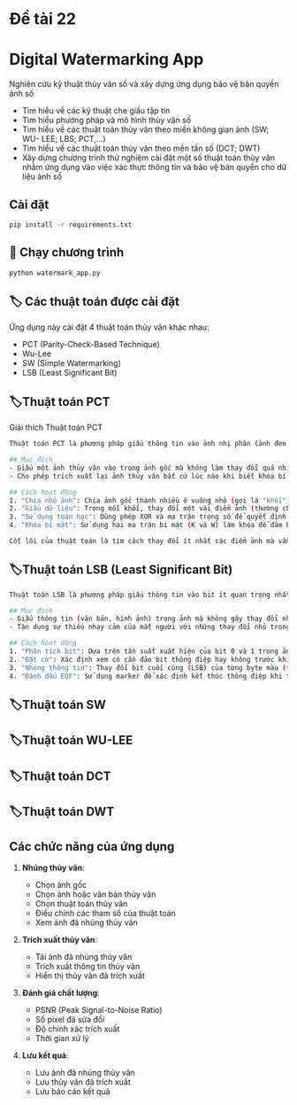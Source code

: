 # Đề tài 22
# Digital Watermarking App

Nghiên cứu kỹ thuật thủy vân số và xây dựng ứng dụng bảo vệ bản quyền ảnh số
- Tìm hiểu về các kỹ thuật che giấu tập tin
- Tìm hiểu phương pháp và mô hình thủy vân số
- Tìm hiểu về các thuật toán thủy vân theo miền không gian ảnh (SW; WU- LEE; LBS; PCT,...)
- Tìm hiểu về các thuật toán thủy vân theo mền tần số (DCT; DWT)
- Xây dựng chương trình thử nghiệm cài đặt một số thuật toán thủy vân nhằm ứng dụng vào việc xác thực thông tin và bảo vệ bản quyền cho dữ liệu ảnh số

## Cài đặt
```bash
pip install -r requirements.txt
```

## 🗿 Chạy chương trình
```bash
python watermark_app.py
```

## 🏷️ Các thuật toán được cài đặt
Ứng dụng này cài đặt 4 thuật toán thủy vân khác nhau:
- PCT (Parity-Check-Based Technique)
- Wu-Lee
- SW (Simple Watermarking)
- LSB (Least Significant Bit)

## 🏷️Thuật toán PCT
Giải thích Thuật toán PCT
```bash
Thuật toán PCT là phương pháp giấu thông tin vào ảnh nhị phân (ảnh đen trắng).

## Mục đích
- Giấu một ảnh thủy vân vào trong ảnh gốc mà không làm thay đổi quá nhiều chất lượng ảnh
- Cho phép trích xuất lại ảnh thủy vân bất cứ lúc nào khi biết khóa bí mật

## Cách hoạt động
1. "Chia nhỏ ảnh": Chia ảnh gốc thành nhiều ô vuông nhỏ (gọi là "khối")
2. "Giấu dữ liệu": Trong mỗi khối, thay đổi một vài điểm ảnh (thường chỉ 1-2 điểm) để mã hóa một phần nhỏ của thông điệp
3. "Sử dụng toán học": Dùng phép XOR và ma trận trọng số để quyết định những điểm ảnh nào cần thay đổi
4. "Khóa bí mật": Sử dụng hai ma trận bí mật (K và W) làm khóa để đảm bảo chỉ người có khóa mới trích xuất được thông tin

Cốt lõi của thuật toán là tìm cách thay đổi ít nhất các điểm ảnh mà vẫn đảm bảo giấu được đủ thông tin cần thiết, đồng thời cho phép khôi phục chính xác thông tin đã giấu.
```

## 🏷️Thuật toán LSB (Least Significant Bit)
```bash
Thuật toán LSB là phương pháp giấu thông tin vào bit ít quan trọng nhất của mỗi pixel trong ảnh.

## Mục đích
- Giấu thông tin (văn bản, hình ảnh) trong ảnh mà không gây thay đổi nhìn thấy được
- Tận dụng sự thiếu nhạy cảm của mắt người với những thay đổi nhỏ trong giá trị màu sắc

## Cách hoạt động
1. "Phân tích bit": Dựa trên tần suất xuất hiện của bit 0 và 1 trong ảnh gốc và thông điệp
2. "Đặt cờ": Xác định xem có cần đảo bit thông điệp hay không trước khi nhúng
3. "Nhúng thông tin": Thay đổi bit cuối cùng (LSB) của từng byte màu (thường là kênh Blue) trong ảnh
4. "Đánh dấu EOF": Sử dụng marker để xác định kết thúc thông điệp khi trích xuất
```

## 🏷️Thuật toán SW

## 🏷️Thuật toán WU-LEE
## 🏷️Thuật toán DCT
## 🏷️Thuật toán DWT
## Các chức năng của ứng dụng
1. **Nhúng thủy vân**:
   - Chọn ảnh gốc
   - Chọn ảnh hoặc văn bản thủy vân
   - Chọn thuật toán thủy vân
   - Điều chỉnh các tham số của thuật toán
   - Xem ảnh đã nhúng thủy vân

2. **Trích xuất thủy vân**:
   - Tải ảnh đã nhúng thủy vân
   - Trích xuất thông tin thủy vân
   - Hiển thị thủy vân đã trích xuất

3. **Đánh giá chất lượng**:
   - PSNR (Peak Signal-to-Noise Ratio)
   - Số pixel đã sửa đổi
   - Độ chính xác trích xuất
   - Thời gian xử lý

4. **Lưu kết quả**:
   - Lưu ảnh đã nhúng thủy vân
   - Lưu thủy vân đã trích xuất
   - Lưu báo cáo kết quả